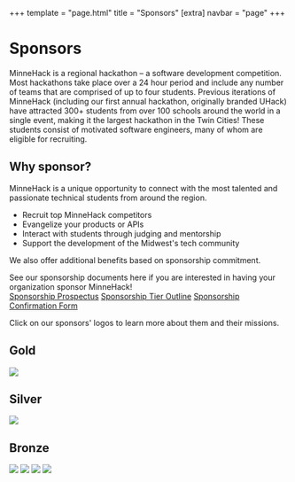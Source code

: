 +++
template = "page.html"
title = "Sponsors"
[extra]
navbar = "page"
+++

# Sponsors

MinneHack is a regional hackathon – a software development competition. Most hackathons take place over a 24 hour period and include any number of teams that are comprised of up to four students. Previous iterations of MinneHack (including our first annual hackathon, originally branded UHack) have attracted 300+ students from over 100 schools around the world in a single event, making it the largest hackathon in the Twin Cities! These students consist of motivated software engineers, many of whom are eligible for recruiting.

## Why sponsor?
    
MinneHack is a unique opportunity to connect with the most talented and passionate technical students from around the region.

- Recruit top MinneHack competitors
- Evangelize your products or APIs
- Interact with students through judging and mentorship
- Support the development of the Midwest's tech community

We also offer additional benefits based on sponsorship commitment.

See our sponsorship documents here if you are interested in having your organization sponsor MinneHack!  
<a href="/2022-Sponsorship-Prospectus.pdf">Sponsorship Prospectus</a>
<a href="/2022-Sponsorship-Tier-Outline.pdf">Sponsorship Tier Outline</a>
<a href="/2022-Sponsorship-Confirmation-form.pdf">Sponsorship Confirmation Form</a>

Click on our sponsors' logos to learn more about them and their missions.
<div class="sponsors sponsorship">
    <div class="platinum box" style="display: none;">
	<h2>Platinum</h2>
		<div class="sponsorship-info">
			<p>None yet.</p>
		</div>
	</div>
    <div class="gold box">
		<h2>Gold</h2>
		<div class="sponsorship-info sponsor-logos">
 			<a href="/sponsors-meta#ecolab"><img src="/images/ecolab.svg"></img></a>
		</div>
	</div>
	<div class="silver box">
		<h2>Silver</h2>
		<div class="sponsorship-info sponsor-logos">
			<img src="/images/metlo.svg"></img>
		</div>
	</div>
	<div class="bronze box">
		<h2>Bronze</h2>
		<div class="sponsorship-info sponsor-logos">
			<a href="/sponsors-meta#bestbuy"><img src="/images/bestbuy.png"></img></a>
			<a href="/sponsors-meta#cat"><img src="/images/cat.jpg"></img></a>
			<img src="/images/veritas.svg"></img>
			<img src="/images/brooksource.png"></img>
		</div>
	</div>
</div>
